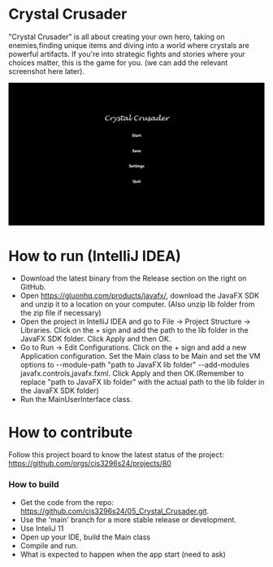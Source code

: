 # Crystal Crusader 
"Crystal Crusader" is all about creating your own hero, taking on enemies,finding unique items and diving into a world where crystals are powerful artifacts. If you're into strategic fights and stories where your choices matter, this is the game for you.
(we can add the relevant screenshot here later).

![This is a screenshot.](MainPage.png)
# How to run (IntelliJ IDEA)
- Download the latest binary from the Release section on the right on GitHub.  
- Open https://gluonhq.com/products/javafx/, download the JavaFX SDK and unzip it to a location on your computer. (Also unzip lib folder from the zip file if necessary)
- Open the project in IntelliJ IDEA and go to File -> Project Structure -> Libraries. Click on the + sign and add the path to the lib folder in the JavaFX SDK folder. Click Apply and then OK.
- Go to Run -> Edit Configurations. Click on the + sign and add a new Application configuration. Set the Main class to be Main and set the VM options to --module-path "path to JavaFX lib folder" --add-modules javafx.controls,javafx.fxml. Click Apply and then OK.(Remember to replace "path to JavaFX lib folder" with the actual path to the lib folder in the JavaFX SDK folder)
- Run the MainUserInterface class.


# How to contribute
Follow this project board to know the latest status of the project: https://github.com/orgs/cis3296s24/projects/80

### How to build
- Get the code from the repo: https://github.com/cis3296s24/05_Crystal_Crusader.git.
- Use the 'main' branch for a more stable release or development.
- Use InteliJ 11 
- Open up your IDE, build the Main class
- Compile and run.
- What is expected to happen when the app start (need to ask)


